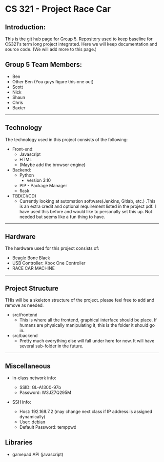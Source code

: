 # CS 321 - Project Race Car 

## Introduction:

This is the git hub page for Group 5. Repository used to keep baseline for CS321's term long project integrated. Here we will keep documentation and source code. (We will add more to this page.)



## Group 5 Team Members:

* Ben
* Other Ben (You guys figure this one out)
* Scott
* Nick
* Shaun
* Chris
* Baxter 

---
## Technology

The technology used in this project consists of the following:

* Front-end:
  * Javascript
  * HTML
  * (Maybe add the browser engine)
* Backend:
  * Python
    * version 3.10
  * PIP - Package Manager
  * flask
* TBD(CI/CD)
  * Currently looking at automation software(Jenkins, Gitlab, etc.) .This is an extra credit and optional requirement listed in the project pdf. I have used this before and would like to personally set this up. Not needed but seems like a fun thing to have.
  
---

## Hardware

The hardware used for this project consists of:
* Beagle Bone Black
* USB Controller: Xbox One Controller
* RACE CAR MACHINE

---
## Project Structure

THis will be a skeleton structure of the project. please feel free to add and remove as needed. 

* src/frontend
  *  This is where all the frontend, graphical interface should be place. If humans are physically manipulating it, this is the folder it should go in.
* src/backend
  *  Pretty much everything else will fall under here for now. It will have several sub-folder in the future.

---

## Miscellaneous

* In-class network info:
  * SSID: GL-A1300-97b
  * Password: W3JZ7Q295M

* SSH info:
  * Host: 192.168.7.2 (may change next class if IP address is assigned dynamically)
  * User: debian
  * Default Password: temppwd

## Libraries
 * gamepad API (javascript)
